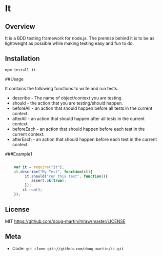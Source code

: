It
===

Overview
--------

It is a BDD testing framework for node.js. The premise behind it is to be as lightweight as possible while making testing easy and fun to do.

## Installation

    npm install it

##Usage

It contains the following functions to write and run tests.

  * describe - The name of object/context you are testing.
  * should - the action that you are testing/should happen.
  * beforeAll - an action that should happen before all tests in the current context.
  * afterAll - an action that should happen after all tests in the current context.
  * beforeEach - an action that should happen before each test in the current context.
  * afterEach - an action that should happen before each test in the current context.

###Example1

```javascript

    var it = require("it");
    it.describe("My Test", function(it){
         it.should("run this test", function(){
            assert.ok(true);
         });
        it.run();
    });

```

License
-------

MIT <https://github.com/doug-martin/it/raw/master/LICENSE>

Meta
----

* Code: `git clone git://github.com/doug-martin/it.git`
